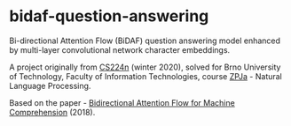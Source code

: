 # bidaf-question-answering

Bi-directional Attention Flow (BiDAF) question answering model enhanced by multi-layer convolutional network character embeddings.

A project originally from [CS224n](http://web.stanford.edu/class/cs224n/) (winter 2020), solved for Brno University of Technology, Faculty of Information Technologies, course [ZPJa](https://www.fit.vut.cz/study/course/13531/) - Natural Language Processing.

Based on the paper - [Bidirectional Attention Flow for Machine Comprehension](https://arxiv.org/abs/1611.01603) (2018).
